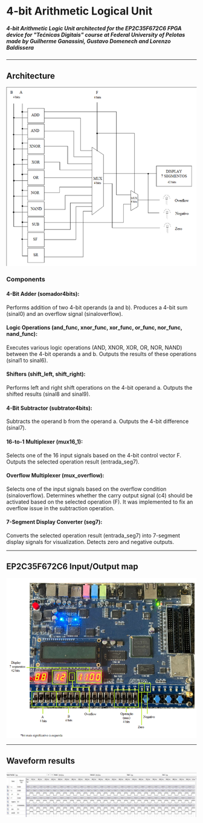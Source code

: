 # 4-bit Arithmetic Logical Unit

##### 4-bit Arithmetic Logic Unit architected for the EP2C35F672C6 FPGA device for "Tećnicas Digitais" course at Federal University of Pelotas made by Guilherme Ganassini, Gustavo Domenech and Lorenzo Baldissera
----------------------------------------------------------------------------------

## Architecture

![ULA Architecture](resources/architecture.png)

### Components

#### 4-Bit Adder (somador4bits):

Performs addition of two 4-bit operands (a and b). Produces a 4-bit sum (sinal0) and an overflow signal (sinaloverflow).

#### Logic Operations (and_func, xnor_func, xor_func, or_func, nor_func, nand_func):

Executes various logic operations (AND, XNOR, XOR, OR, NOR, NAND) between the 4-bit operands a and b. Outputs the results of these operations (sinal1 to sinal6).

#### Shifters (shift_left, shift_right):

Performs left and right shift operations on the 4-bit operand a. Outputs the shifted results (sinal8 and sinal9).

#### 4-Bit Subtractor (subtrator4bits):
Subtracts the operand b from the operand a. Outputs the 4-bit difference (sinal7).

#### 16-to-1 Multiplexer (mux16_1):
Selects one of the 16 input signals based on the 4-bit control vector F. Outputs the selected operation result (entrada_seg7).

#### Overflow Multiplexer (mux_overflow):
Selects one of the input signals based on the overflow condition (sinaloverflow). Determines whether the carry output signal (c4) should be activated based on the selected operation (F). It was implemented to fix an overflow issue in the subtraction operation.

#### 7-Segment Display Converter (seg7):
Converts the selected operation result (entrada_seg7) into 7-segment display signals for visualization. Detects zero and negative outputs.

----------------------------------------------------------------------------------
## EP2C35F672C6 Input/Output map

![EP2C35F672C6](resources/boardMap.png)

----------------------------------------------------------------------------------

## Waveform results

![Waveform results](resources/waveformResults.png)
